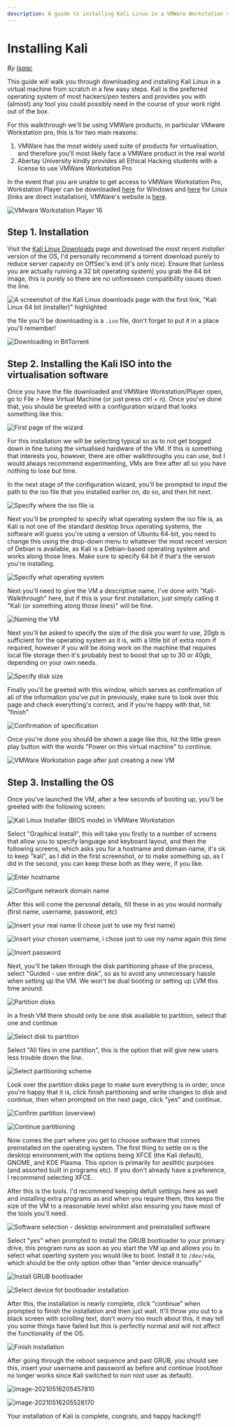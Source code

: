 ```yaml
---
description: A guide to installing Kali Linux in a VMWare Workstation virtual machine
---
```


# Installing Kali

_By_ [_Isaac_](../../../members/members/isaac.md)

This guide will walk you through downloading and installing Kali Linux in a virtual machine from scratch in a few easy steps. Kali is the preferred operating system of most hackers/pen testers and provides you with \(almost\) any tool you could possibly need in the course of your work right out of the box.

For this walkthrough we'll be using VMWare products, in particular VMware Workstation pro, this is for two main reasons:

1. VMWare has the most widely used suite of products for virtualisation, and therefore you'll most likely face a VMWare product in the real world
2. Abertay University kindly provides all Ethical Hacking students with a license to use VMWare Workstation Pro

In the event that you are unable to get access to VMWare Workstation Pro, Workstation Player can be downloaded [here](https://www.vmware.com/go/getplayer-win) for Windows and [here](https://www.vmware.com/go/getplayer-linux) for Linux \(links are direct installation\), VMWare's website is [here](https://www.vmware.com/uk/products/workstation-player/workstation-player-evaluation.html).

![VMware Workstation Player 16](https://www.vmware.com/content/dam/digitalmarketing/vmware/en/images/vmw-tn-work.png)

## Step 1. Installation

Visit the [Kali Linux Downloads](https://www.kali.org/downloads/) page and download the most recent _installer_ version of the OS, I'd personally recommend a torrent download purely to reduce server capacity on OffSec's end \(it's only nice\). Ensure that \(unless you are actually running a 32 bit operating system\) you grab the 64 bit image, this is purely so there are no unforeseen compatibility issues down the line.

![A screenshot of the Kali Linux downloads page with the first link, &quot;Kali Linux 64 bit \(installer\)&quot; highlighted](../../../.gitbook/assets/image-20210516194511356%20%283%29%20%283%29.png)

the file you'll be downloading is a `.iso` file, don't forget to put it in a place you'll remember!

![Downloading in BitTorrent](../../../.gitbook/assets/image-20210516195136076.png)

## Step 2. Installing the Kali ISO into the virtualisation software

Once you have the file downloaded and VMWare Workstation/Player open, go to File &gt; New Virtual Machine \(or just press ctrl + n\). Once you've done that, you should be greeted with a configuration wizard that looks something like this:

![First page of the wizard](../../../.gitbook/assets/image-20210516200141705.png)

For this installation we will be selecting typical so as to not get bogged down in fine tuning the virtualised hardware of the VM. If this is something that interests you, however, there are other walkthroughs you can use, but I would always recommend experimenting, VMs are free after all so you have nothing to lose but time.

In the next stage of the configuration wizard, you'll be prompted to input the path to the iso file that you installed earlier on, do so, and then hit next.

![Specify where the iso file is](../../../.gitbook/assets/image-20210516200203715.png)

Next you'll be prompted to specify what operating system the iso file is, as Kali is not one of the standard desktop linux operating systems, the software will guess you're using a version of Ubuntu 64-bit, you need to change this using the drop-down menu to whatever the most recent version of Debian is available, as Kali is a Debian-based operating system and works along those lines. Make sure to specify 64 bit if that's the version you're installing.

![Specify what operating system](../../../.gitbook/assets/image-20210516200405804.png)

Next you'll need to give the VM a descriptive name, I've done with "Kali-Walkthrough" here, but if this is your first installation, just simply calling it "Kali \(or something along those lines\)" will be fine.

![Naming the VM](../../../.gitbook/assets/image-20210516200436301.png)

Next you'll be asked to specify the size of the disk you want to use, 20gb is sufficient for the operating system as it is, with a little bit of extra room if required, however if you will be doing work on the machine that requires local file storage then it's probably best to boost that up to 30 or 40gb, depending on your own needs.

![Specify disk size](../../../.gitbook/assets/image-20210516200459260.png)

Finally you'll be greeted with this window, which serves as confirmation of all of the information you've put in previously, make sure to look over this page and check everything's correct, and if you're happy with that, hit "finish"

![Confirmation of specification](../../../.gitbook/assets/image-20210516200514168.png)

Once you're done you should be shown a page like this, hit the little green play button with the words "Power on this virtual machine" to continue.

![VMWare Workstation page after just creating a new VM](../../../.gitbook/assets/image-20210516200708432.png)

## Step 3.  Installing the OS

Once you've launched the VM, after a few seconds of booting up, you'll be greeted with the following screen:

![Kali Linux Installer \(BIOS mode\) in VMWare Workstation](../../../.gitbook/assets/image-20210516202102062.png)

Select "Graphical Install", this will take you firstly to a number of screens that allow you to specify language and keyboard layout, and then the following screens, which asks you for a hostname and domain name, it's ok to keep "kali", as I did in the first screenshot, or to make something up, as I did in the second, you can keep these both as they were, if you like.

![Enter hostname](../../../.gitbook/assets/image-20210516234930600.png)

![Configure network domain name](../../../.gitbook/assets/image-20210516202649497.png)

After this will come the personal details, fill these in as you would normally \(first name, username, password, etc\)

![Insert your real name \(I chose just to use my first name\)](../../../.gitbook/assets/image-20210516202706035.png)

![Insert your chosen username, i chose just to use my name again this time](../../../.gitbook/assets/image-20210516202932993.png)

![Insert password](../../../.gitbook/assets/image-20210516202958397.png)

Next, you'll be taken through the disk partitioning phase of the process, select "Guided - use entire disk", so as to avoid any unnecessary hassle when setting up the VM. We won't be dual booting or setting up LVM this time around.

![Partition disks](../../../.gitbook/assets/image-20210516203015788.png)

In a fresh VM there should only be one disk available to partition, select that one and continue

![Select disk to partition](../../../.gitbook/assets/image-20210516203032107.png)

Select "All files in one partition", this is the option that will give new users less trouble down the line.

![Select partitioning scheme](../../../.gitbook/assets/image-20210516203105324.png)

Look over the partition disks page to make sure everything is in order, once you're happy that it is, click finish partitioning and write changes to disk and continue, then when prompted on the next page, click "yes" and continue.

![Confirm partition \(overview\)](../../../.gitbook/assets/image-20210516203119226.png)

![Continue partitioning](../../../.gitbook/assets/image-20210516203141001.png)

Now comes the part where you get to choose software that comes preinstalled on the operating system. The first thing to settle on is the desktop environment,with the options being XFCE \(the Kali default\), GNOME, and KDE Plasma. This oprion is primarily for aesthtic purposes \(and assorted built in programs etc\). If you don't already have a preference, I recommend selecting XFCE.

After this is the tools. I'd recommend keeping defult settings here as well and installing extra programs as and when you require them, this keeps the size of the VM to a reasonable level whilst also ensuring you have most of the tools you'll need.

![Software selection - desktop environment and preinstalled software](../../../.gitbook/assets/image-20210516203420303.png)

Select "yes" when prompted to install the GRUB bootloader to your primary drive, this program runs as soon as you start the VM up and allows you to select what operting system you would like to boot. Install it to `/dev/sda`, which should be the only option other than "enter device manually"

![Install GRUB bootloader](../../../.gitbook/assets/image-20210516205213203.png)

![Select device fot bootloader installation](../../../.gitbook/assets/image-20210516205234384.png)

After this, the installation is nearly complete, click "continue" when prompted to finish the installation and then just wait. It'll throw you out to a black screen with scrolling text, don't worry too much about this, it may tell you some things have failed but this is perfectly normal and will not affect the functionality of the OS.

![Finish installation](../../../.gitbook/assets/image-20210516205402868.png)

After going through the reboot sequence and past GRUB, you should see this, insert your username and password as before and continue \(root/toor no longer works since Kali switched to non root user as default\).

![image-20210516205457810](../../../.gitbook/assets/image-20210516205457810.png)

![image-20210516205528170](../../../.gitbook/assets/image-20210516205528170.png)

Your installation of Kali is complete, congrats, and happy hacking!!!
